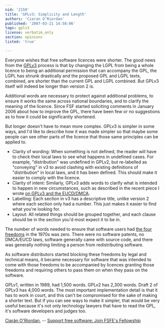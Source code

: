 ```yaml
---
nid: '2150'
title: 'GPLv3: Simplicity and Length'
authors: 'Ciaran O’Riordan'
published: '2007-03-21 14:58:06'
tags: gplv3
license: verbatim_only
section: opinions
listed: 'true'

---
```

  Everyone wishes that free software licences were shorter.  The good  news from  the [GPLv3](http://fsfeurope.org/projects/gplv3/) process  is that by changing the LGPL from being a whole licence to being an  additional permission that can accompany the GPL, the LGPL has  shrunk drastically and the proposed GPL and LGPL texts, combined,  are shorter than the current GPL and LGPL combined.  But GPLv3  itself will indeed be longer than version 2 is.

  Additional words are necessary to protect against additional  problems, to ensure it works the same across national boundaries,  and to clarify the meaning of the licence.  Since FSF started  soliciting comments in January 2006 about how to improve the GPL,  there have been few or no suggestions as to how it could be  significantly shortened.

  But longer doesn't have to mean more complex.  GPLv3 is simpler in  some ways, and I'd like to describe how it was made simpler so that  maybe some people can see other parts of the licence that those same  principles can be applied to.


*   Clarity of wording: When something is not defined, the reader will  have to check their local laws to see what happens in undefined  cases.  For example, "distribution" was undefined in  GPLv2, but re-labelled as "conveying" in v3 to avoid  clashing with existing definitions of "distribution" in  local laws, and it has been defined.  This should make it easier to  comply with the licence.
*   Clarity of intent: Similarly, GPLv3 adds words to clarify what is  intended to happen in new circumstances, such as described in the  recent piece I  wrote [on  GPLv3 and the EUCD/DMCA](http://fsfe.org/en/fellows/ciaran/ciaran_s_free_software_notes/how_gplv3_addresses_the_eucd_and_dmca).
*   Labelling: Each section in v3 has a descriptive title, unlike  version 2 where each section only had a number.  This just makes it  easier to find what you're looking for.
*   Layout: All related things should be grouped together, and each  clause should be in the section you'd most expect it to be in.

  The number of words needed to ensure that software users had  [the four  freedoms](http://fsfeurope.org/documents/freesoftware) in the 1970s was zero.  There were no software patents,  no DMCA/EUCD laws, software generally came with source code, and  there was generally nothing limiting a person from redistributing  software.

  As software distributors started blocking these freedoms by legal  and technical means, it became necessary for software that was  intended to come with those freedoms to be accompanied by licences  granting those freedoms and requiring others to pass them on when  they pass on the software.

  GPLv1, written in 1989, had 1,500 words.  GPLv2 has 2,300 words.  Draft 2 of GPLv3 has 4,000 words.  The most important implementation  detail is that it has to work in court, and this can't be  compromised for the sake of making a shorter text.  But if you can  see ways to make it simpler, that would be very useful because it's  not only technology lawyers that have to read the GPL, it's software  developers and judges too.

[Ciarán O'Riordan](http://ciaran.compsoc.com/),  -- [Support free software: Join FSFE's    Fellowship](http://fsfe.org/join)

